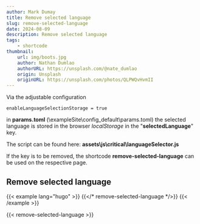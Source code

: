 ```yaml
---
author: Mark Dumay
title: Remove selected language
slug: remove-selected-language
date: 2024-08-09
description: Remove selected language
tags:
    - shortcode
thumbnail:
    url: img/boots.jpg
    author: Nathan Dumlao
    authorURL: https://unsplash.com/@nate_dumlao
    origin: Unsplash
    originURL: https://unsplash.com/photos/QLPWQvHvmII
---
```


Via the adjustable configuration

`enableLanguageSelectionStorage = true`

 in **params.toml** (\exampleSite\config\_default\params.toml)
the selected language is stored in the browser *localStorage* in the "**selectedLanguage**" key.

The script can be found here:
**assets\js\critical\languageSelector.js**

If the key is to be removed, the shortcode
**remove-selected-language**
can be used on the respective page.

## Remove selected language

<!-- markdownlint-disable MD037 -->
{{< example lang="hugo" >}}
{{</* remove-selected-language */>}}
{{< /example >}}
<!-- markdownlint-enable MD037 -->


{{< remove-selected-language >}}
